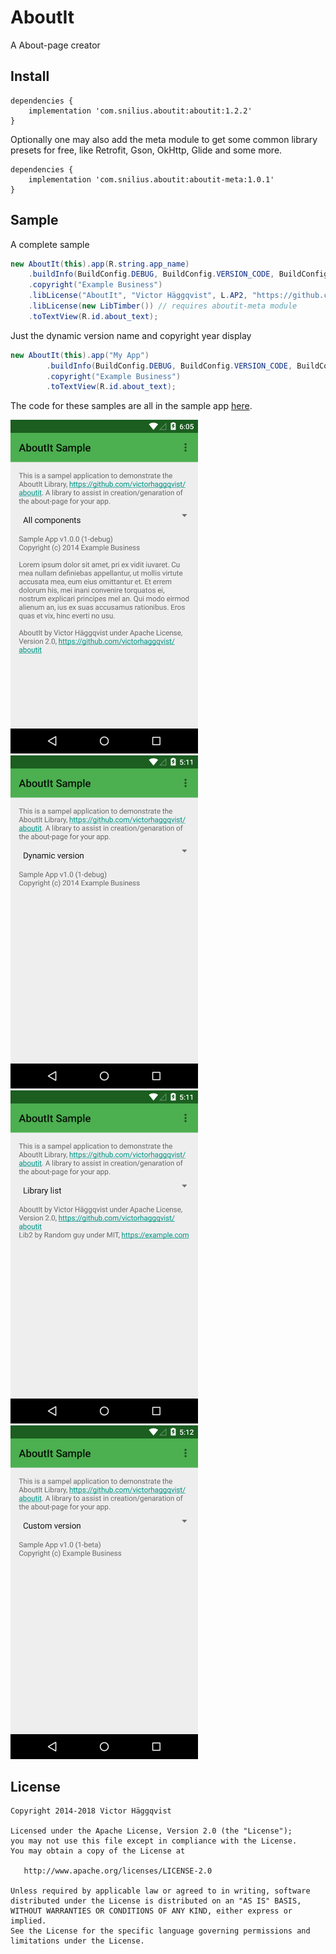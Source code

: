 # AboutIt
A About-page creator

## Install

    dependencies {
        implementation 'com.snilius.aboutit:aboutit:1.2.2'
    }

Optionally one may also add the meta module to get some common library presets for free, like Retrofit, Gson, OkHttp, Glide and some more.

    dependencies {
        implementation 'com.snilius.aboutit:aboutit-meta:1.0.1'
    }

## Sample
A complete sample
```java
new AboutIt(this).app(R.string.app_name)
    .buildInfo(BuildConfig.DEBUG, BuildConfig.VERSION_CODE, BuildConfig.VERSION_NAME)
    .copyright("Example Business")
    .libLicense("AboutIt", "Victor Häggqvist", L.AP2, "https://github.com/victorhaggqvist/aboutit")
    .libLicense(new LibTimber()) // requires aboutit-meta module
    .toTextView(R.id.about_text);
```

Just the dynamic version name and copyright year display
```java
new AboutIt(this).app("My App")
        .buildInfo(BuildConfig.DEBUG, BuildConfig.VERSION_CODE, BuildConfig.VERSION_NAME)
        .copyright("Example Business")
        .toTextView(R.id.about_text);
```

The code for these samples are all in the sample app [here](aboutit-sample/src/main/java/com/snilius/aboutit/sample/MainActivity.java).

<img src="img/img1.png" alt="screenshot" width="300px" height="auto" />
<img src="img/img2.png" alt="screenshot" width="300px" height="auto" />
<img src="img/img3.png" alt="screenshot" width="300px" height="auto" />
<img src="img/img4.png" alt="screenshot" width="300px" height="auto" />

## License

    Copyright 2014-2018 Victor Häggqvist

    Licensed under the Apache License, Version 2.0 (the "License");
    you may not use this file except in compliance with the License.
    You may obtain a copy of the License at

       http://www.apache.org/licenses/LICENSE-2.0

    Unless required by applicable law or agreed to in writing, software
    distributed under the License is distributed on an "AS IS" BASIS,
    WITHOUT WARRANTIES OR CONDITIONS OF ANY KIND, either express or implied.
    See the License for the specific language governing permissions and
    limitations under the License.
